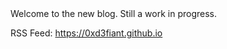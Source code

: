 <html>
<header><title>New Site Start</title></header>
<body>
Welcome to the new blog. Still a work in progress. 
  
  
RSS Feed: https://0xd3fiant.github.io
</body>
</html>
